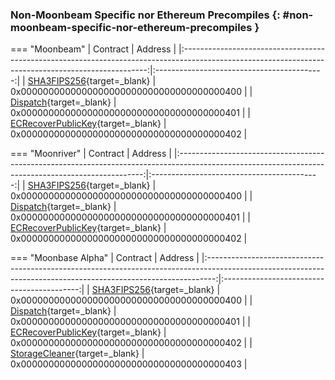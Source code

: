 ### Non-Moonbeam Specific nor Ethereum Precompiles {: #non-moonbeam-specific-nor-ethereum-precompiles }

=== "Moonbeam"
    |                                                                      Contract                                                                       |                  Address                   |
    |:---------------------------------------------------------------------------------------------------------------------------------------------------:|:------------------------------------------:|
    |                   [SHA3FIPS256](/builders/pallets-precompiles/precompiles/eth-mainnet/#hashing-with-sha3fips256/){target=\_blank}                   | 0x0000000000000000000000000000000000000400 |
    |          [Dispatch](https://polkadot-evm.github.io/frontier/rustdocs/pallet_evm_precompile_dispatch/struct.Dispatch.html/){target=\_blank}          | 0x0000000000000000000000000000000000000401 |
    | [ECRecoverPublicKey](https://polkadot-evm.github.io/frontier/rustdocs/pallet_evm_precompile_simple/struct.ECRecoverPublicKey.html/){target=\_blank} | 0x0000000000000000000000000000000000000402 |

=== "Moonriver"
    |                                                                      Contract                                                                       |                  Address                   |
    |:---------------------------------------------------------------------------------------------------------------------------------------------------:|:------------------------------------------:|
    |                   [SHA3FIPS256](/builders/pallets-precompiles/precompiles/eth-mainnet/#hashing-with-sha3fips256/){target=\_blank}                   | 0x0000000000000000000000000000000000000400 |
    |          [Dispatch](https://polkadot-evm.github.io/frontier/rustdocs/pallet_evm_precompile_dispatch/struct.Dispatch.html/){target=\_blank}          | 0x0000000000000000000000000000000000000401 |
    | [ECRecoverPublicKey](https://polkadot-evm.github.io/frontier/rustdocs/pallet_evm_precompile_simple/struct.ECRecoverPublicKey.html/){target=\_blank} | 0x0000000000000000000000000000000000000402 |

=== "Moonbase Alpha"
    |                                                                            Contract                                                                            |                  Address                   |
    |:--------------------------------------------------------------------------------------------------------------------------------------------------------------:|:------------------------------------------:|
    |                        [SHA3FIPS256](/builders/pallets-precompiles/precompiles/eth-mainnet/#hashing-with-sha3fips256/){target=\_blank}                         | 0x0000000000000000000000000000000000000400 |
    |               [Dispatch](https://polkadot-evm.github.io/frontier/rustdocs/pallet_evm_precompile_dispatch/struct.Dispatch.html/){target=\_blank}                | 0x0000000000000000000000000000000000000401 |
    |      [ECRecoverPublicKey](https://polkadot-evm.github.io/frontier/rustdocs/pallet_evm_precompile_simple/struct.ECRecoverPublicKey.html/){target=\_blank}       | 0x0000000000000000000000000000000000000402 |
    | [StorageCleaner](https://polkadot-evm.github.io/frontier/rustdocs/pallet_evm_precompile_storage_cleaner/struct.StorageCleanerPrecompile.html/){target=\_blank} | 0x0000000000000000000000000000000000000403 |
